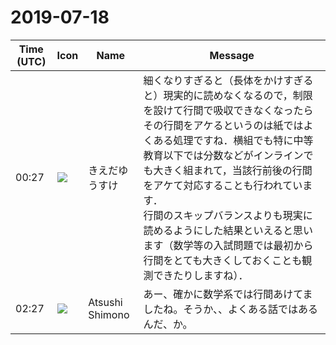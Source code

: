 # 2019-07-18

|Time (UTC)|Icon|Name|Message|
|---|---|---|---|
|00:27|![](https://avatars.slack-edge.com/2019-03-11/571585797168_09840ca518e784c46d3a_72.png)|きえだゆうすけ|細くなりすぎると（長体をかけすぎると）現実的に読めなくなるので，制限を設けて行間で吸収できなくなったらその行間をアケるというのは紙ではよくある処理ですね．横組でも特に中等教育以下では分数などがインラインでも大きく組まれて，当該行前後の行間をアケて対応することも行われています．<br>行間のスキップバランスよりも現実に読めるようにした結果といえると思います（数学等の入試問題では最初から行間をとても大きくしておくことも観測できたりしますね）．|
|02:27|![](https://secure.gravatar.com/avatar/3f82b853a23d9a6d1ce612d83f3a3a54.jpg?s=72&d=https%3A%2F%2Fa.slack-edge.com%2Fdf10d%2Fimg%2Favatars%2Fava_0008-72.png)|Atsushi Shimono|あー、確かに数学系では行間あけてましたね。そうか、、よくある話ではあるんだ、か。|
